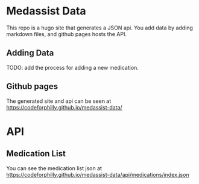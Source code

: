 # Medassist Data
This repo is a hugo site that generates a JSON api.  You add data by adding markdown files, and github pages hosts the API.

## Adding Data
TODO: add the process for adding a new medication.

## Github pages
The generated site and api can be seen at https://codeforphilly.github.io/medassist-data/

# API

## Medication List
You can see the medication list json at https://codeforphilly.github.io/medassist-data/api/medications/index.json
